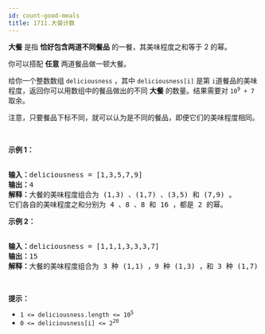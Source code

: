 ```yaml
---
id: count-good-meals
title: 1711.大餐计数
---
```

**大餐** 是指 **恰好包含两道不同餐品** 的一餐，其美味程度之和等于 2 的幂。

你可以搭配 **任意** 两道餐品做一顿大餐。

给你一个整数数组 <code>deliciousness</code> ，其中 <code>deliciousness[i]</code> 是第 <code>i<sup>​​​​​​</sup>​​​​</code>​​​​ 道餐品的美味程度，返回你可以用数组中的餐品做出的不同 **大餐** 的数量。结果需要对 <code>10<sup>9</sup> + 7</code> 取余。

注意，只要餐品下标不同，就可以认为是不同的餐品，即便它们的美味程度相同。

 

**示例 1：**


<pre><br/><strong>输入：</strong>deliciousness = [1,3,5,7,9]<br/><strong>输出：</strong>4<br/><strong>解释：</strong>大餐的美味程度组合为 (1,3) 、(1,7) 、(3,5) 和 (7,9) 。<br/>它们各自的美味程度之和分别为 4 、8 、8 和 16 ，都是 2 的幂。<br/></pre>

**示例 2：**


<pre><br/><strong>输入：</strong>deliciousness = [1,1,1,3,3,3,7]<br/><strong>输出：</strong>15<br/><strong>解释：</strong>大餐的美味程度组合为 3 种 (1,1) ，9 种 (1,3) ，和 3 种 (1,7) 。</pre>

 

**提示：**


- <code>1 &lt;= deliciousness.length &lt;= 10<sup>5</sup></code>
- <code>0 &lt;= deliciousness[i] &lt;= 2<sup>20</sup></code>
